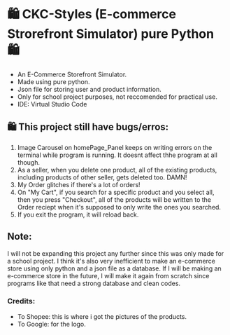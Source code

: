# 🛍️ CKC-Styles (E-commerce Strorefront Simulator) pure Python 🛍️

* An E-Commerce Storefront Simulator. 
* Made using pure python. 
* Json file for storing user and product information. 
* Only for school project purposes, not reccomended for practical use.
* IDE: Virtual Studio Code

## 🛍️ This project still have bugs/erros:

1. Image Carousel on homePage_Panel keeps on writing errors on the terminal while program is running. It doesnt affect thhe program at all though.
2. As a seller, when you delete one product, all of the existing products, including products of other seller, gets deleted too. DAMN!
3. My Order glitches if there's a lot of orders!
4. On "My Cart", if you search for a specific product and you select all, then you press "Checkout", all of the products will be written to the Order reciept when it's supposed to only write the ones you searched.
5. If you exit the program, it will reload back.

## Note:
I will not be expanding this project any further since this was only made for a school project. I think it's also very inefficient to make an e-commerce store using only python and a json file as a database. If I will be making an e-commerce store in the future, I will make it again from scratch since programs like that need a strong database and clean codes.

### Credits:
* To Shopee: this is where i got the pictures of the products.
* To Google: for the logo.


